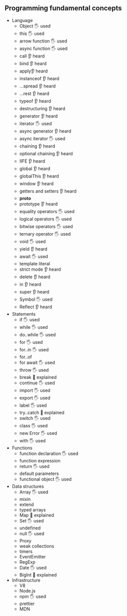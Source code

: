 ## Programming fundamental concepts

- Language
  - Object 🖐️ used
  - this 🖐️ used
  - arrow function 🖐️ used
  - async function 🖐️ used
  - call 👂 heard
  - bind  👂 heard
  - apply👂 heard
  - instanceof 👂 heard
  - ...spread 👂 heard
  - ...rest 👂 heard
  - typeof 👂 heard
  - destructuring 👂 heard
  - generator 👂 heard
  - iterator 🖐️ used
  - async generator 👂 heard
  - async iterator 🖐️ used
  - chaining 👂 heard
  - optional chaining 👂 heard
  - IIFE 👂 heard
  - global 👂 heard
  - globalThis 👂 heard
  - window 👂 heard
  - getters and setters 👂 heard
  - __proto__
  - prototype 👂 heard
  - equality operators  🖐️ used
  - logical operators 🖐️ used
  - bitwise operators 🖐️ used
  - ternary operator 🖐️ used
  - void 🖐️ used
  - yield 👂 heard
  - await 🖐️ used
  - template literal
  - strict mode 👂 heard
  - delete  👂 heard
  - in  👂 heard
  - super 👂 heard
  - Symbol 🖐️ used
  - Reflect 👂 heard
- Statements
  - if 🖐️ used
  - while 🖐️ used
  - do..while 🖐️ used
  - for 🖐️ used
  - for..in 🖐️ used
  - for..of
  - for await 🖐️ used
  - throw 🖐️ used
  - break 🙋 explained
  - continue 🖐️ used
  - import 🖐️ used
  - export 🖐️ used
  - label 🖐️ used
  - try..catch 🙋 explained
  - switch 🖐️ used
  - class 🖐️ used
  - new Error 🖐️ used
  - with 🖐️ used
- Functions
  - function declaration 🖐️ used
  - function expression
  - return 🖐️ used
  - default parameters
  - functional object 🖐️ used
- Data structures
  - Array 🖐️ used
  - mixin
  - extend
  - typed arrays
  - Map 🙋 explained
  - Set 🖐️ used
  - undefined
  - null 🖐️ used
  - Proxy
  - weak collections
  - timers
  - EventEmitter
  - RegExp
  - Date 🖐️ used
  - BigInt 🙋 explained
- Infrastructure
  - V8
  - Node.js
  - npm 🖐️ used
  - prettier
  - MDN
